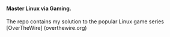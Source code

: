 #### Master Linux via Gaming.
 The repo contains my solution to the popular Linux game series [OverTheWire] (overthewire.org)
